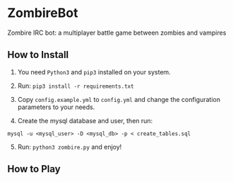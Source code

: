 # ZombireBot
Zombire IRC bot: a multiplayer battle game between zombies and vampires

## How to Install
1. You need `Python3` and `pip3` installed on your system.

2. Run: `pip3 install -r requirements.txt`

3. Copy `config.example.yml` to `config.yml` and change the configuration parameters to your needs.

4. Create the mysql database and user, then run:
```
mysql -u <mysql_user> -D <mysql_db> -p < create_tables.sql
```
5. Run: `python3 zombire.py` and enjoy!

## How to Play
